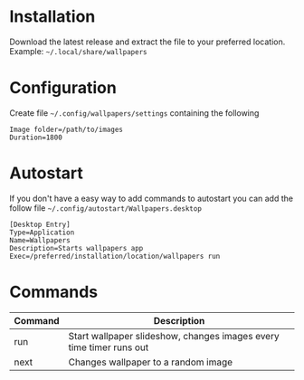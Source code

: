 # Installation
Download the latest release and extract the file to your preferred location.  
Example: `~/.local/share/wallpapers`

# Configuration
Create file `~/.config/wallpapers/settings` containing the following
```
Image folder=/path/to/images
Duration=1800
```

# Autostart
If you don't have a easy way to add commands to autostart you can add the follow file `~/.config/autostart/Wallpapers.desktop`
```
[Desktop Entry]
Type=Application
Name=Wallpapers
Description=Starts wallpapers app
Exec=/preferred/installation/location/wallpapers run
```

# Commands
|Command|Description|
|-|-|
|run|Start wallpaper slideshow, changes images every time timer runs out|
|next|Changes wallpaper to a random image|
